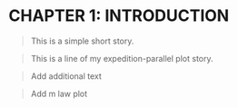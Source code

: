 # CHAPTER 1: INTRODUCTION

> This is a simple short story.

> This is a line of my expedition-parallel plot story.

> Add additional text

> Add m law plot